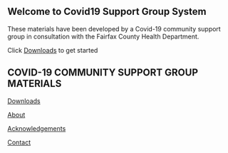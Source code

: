 ## Welcome to Covid19 Support Group System

These materials have been developed by a Covid-19 community support group in consultation with the Fairfax County Health Department.

Click [Downloads](index.html) to get started 

## COVID-19 COMMUNITY SUPPORT GROUP MATERIALS

[Downloads](index.html)

[About](index.html)

[Acknowledgements](index.html)

[Contact](index.html)
